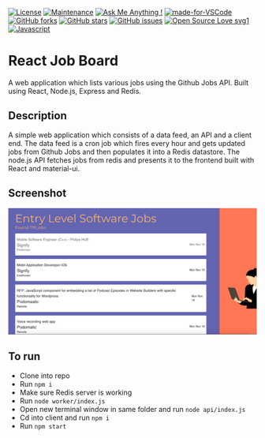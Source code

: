 [![License](https://img.shields.io/badge/License-Apache%202.0-blue.svg)](https://opensource.org/licenses/Apache-2.0)
[![Maintenance](https://img.shields.io/badge/Maintained%3F-yes-green.svg)](https://GitHub.com/Naereen/StrapDown.js/graphs/commit-activity)
[![Ask Me Anything !](https://img.shields.io/badge/Ask%20me-anything-1abc9c.svg)](https://GitHub.com/Naereen/ama)
[![made-for-VSCode](https://img.shields.io/badge/Made%20for-VSCode-1f425f.svg)](https://code.visualstudio.com/)
[![GitHub forks](https://img.shields.io/github/forks/saswatamcode/react_job_board.svg?style=social&label=Fork&maxAge=2592000)](https://GitHub.com/saswatamcode/react_job_board/network/)
[![GitHub stars](https://img.shields.io/github/stars/saswatamcode/react_job_board.svg?style=social&label=Star&maxAge=2592000)](https://GitHub.com/saswatamcode/react_job_board/stargazers/)
[![GitHub issues](https://img.shields.io/github/issues/saswatamcode/react_job_board.svg)](https://GitHub.com/saswatamcode/react_job_board/issues/)
[![Open Source Love svg1](https://badges.frapsoft.com/os/v1/open-source.svg?v=103)](https://github.com/ellerbrock/open-source-badges/)
[![Javascript](https://badges.frapsoft.com/javascript/code/javascript.svg?v=101)](https://github.com/ellerbrock/javascript-badges/)



# React Job Board
A web application which lists various jobs using the Github Jobs API. Built using React, Node.js, Express and Redis.

## Description
A simple web application which consists of a data feed, an API and a client end. The data feed is a cron job which fires every hour and gets updated jobs from Github Jobs and then populates it into a Redis datastore. The node.js API fetches jobs from redis and presents it to the frontend built with React and material-ui.

## Screenshot
![Screenshot-1!](screenshots/Screenshot-1.png)

## To run
- Clone into repo
- Run `npm i`
- Make sure Redis server is working
- Run `node worker/index.js`
- Open new terminal window in same folder and run `node api/index.js`
- Cd into client and run `npm i`
- Run `npm start`

